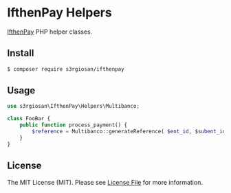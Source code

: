 # IfthenPay Helpers

[IfthenPay](https://ifthenpay.com/) PHP helper classes.

## Install

```bash
$ composer require s3rgiosan/ifthenpay
```

## Usage

```php
use s3rgiosan\IfthenPay\Helpers\Multibanco;

class FooBar {
    public function process_payment() {
        $reference = Multibanco::generateReference( $ent_id, $subent_id, $order_id, $order_value );
    }
}
```

## License

The MIT License (MIT). Please see [License File](LICENSE) for more information.
